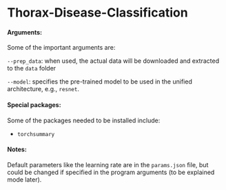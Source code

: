 # Thorax-Disease-Classification

#### Arguments:
Some of the important arguments are:

`--prep_data`: when used, the actual data will be downloaded and extracted to the `data` folder

`--model`: specifies the pre-trained model to be used in the unified architecture, e.g., `resnet`.

#### Special packages:
Some of the packages needed to be installed include:

- `torchsummary`

#### Notes:
Default parameters like the learning rate are in the `params.json` file, but could be changed if specified in the program arguments (to be explained mode later).
